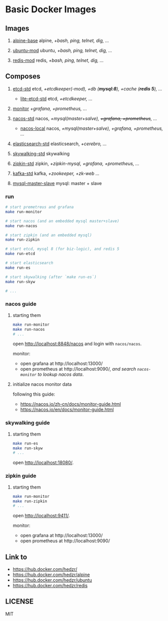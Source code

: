 # Basic Docker Images

## Images

1. [alpine-base](alpine-base) 
   alpine, *+bash, ping, telnet, dig, ...*

1. [ubuntu-mod](ubuntu-mod) 
   ubuntu, *+bash, ping, telnet, dig, ...*

1. [redis-mod](redis-mod) 
   redis, *+bash, ping, telnet, dig, ...*

## Composes

1. [etcd-std](etcd-std)
   etcd, *+etcdkeeper(-mod), +db (**mysql:8**), +cache (**redis 5**), ...*
   
   - [lite-etcd-std](etcd-std/lite-etcd-std)
     etcd, *+etcdkeeper, ...*

1. [monitor](monitor)
   *+grafana, +prometheus, ...*

1. [nacos-std](nacos-std)
   nacos, *+mysql(master+salve), ~~+grafana, +prometheus~~, ...*
   
   - [nacos-local](nacos-local)
     nacos, *+mysql(master+salve), +grafana, +prometheus, ...*

1. [elasticsearch-std](elasticsearch-std)
   elasticsearch, *+cerebro, ...*

1. [skywalking-std](skywalking-std)
   skywalking

1. [zipkin-std](zipkin-std)
   zipkin, *+zipkin-mysql, +grafana, +prometheus, ...*

1. [kafka-std](kafka-std)
   kafka, *+zookeeper, +zk-web ...*

1. [mysql-master-slave](mysql-master-slave)
   mysql: master + slave


### run

```bash
# start premetreus and grafana
make run-monitor

# start nacos (and an embedded mysql master+slave)
make run-nacos

# start zipkin (and an embedded mysql)
make run-zipkin

# start etcd, mysql 8 (for biz-logic), and redis 5
make run-etcd

# start elasticsearch
make run-es

# start skywalking (after `make run-es`)
make run-skyw

# ...
```

### nacos guide

1. starting them

   ```bash
   make run-monitor
   make run-nacos
   # ...
   ```
   
   open <http://localhost:8848/nacos> and login with `nacos/nacos`.
   
   monitor:
   - open grafana at http://localhost:13000/
   - open prometheus at http://localhost:9090/, *and search `nacos-monitor` to lookup nacos data*. 

2. initialize nacos monitor data

   following this guide: 
   - <https://nacos.io/zh-cn/docs/monitor-guide.html>
   - <https://nacos.io/en/docs/monitor-guide.html>



### skywalking guide

1. starting them

   ```bash
   make run-es
   make run-skyw
   # ...
   ```
   
   open <http://localhost:18080/>.
   


### zipkin guide

1. starting them

   ```bash
   make run-monitor
   make run-zipkin
   # ...
   ```
   
   open <http://localhost:9411/>.
   
   monitor:
   - open grafana at http://localhost:13000/
   - open prometheus at http://localhost:9090/ 




## Link to

- https://hub.docker.com/hedzr/
- https://hub.docker.com/hedzr/alpine
- https://hub.docker.com/hedzr/ubuntu
- https://hub.docker.com/hedzr/redis


## LICENSE

MIT

